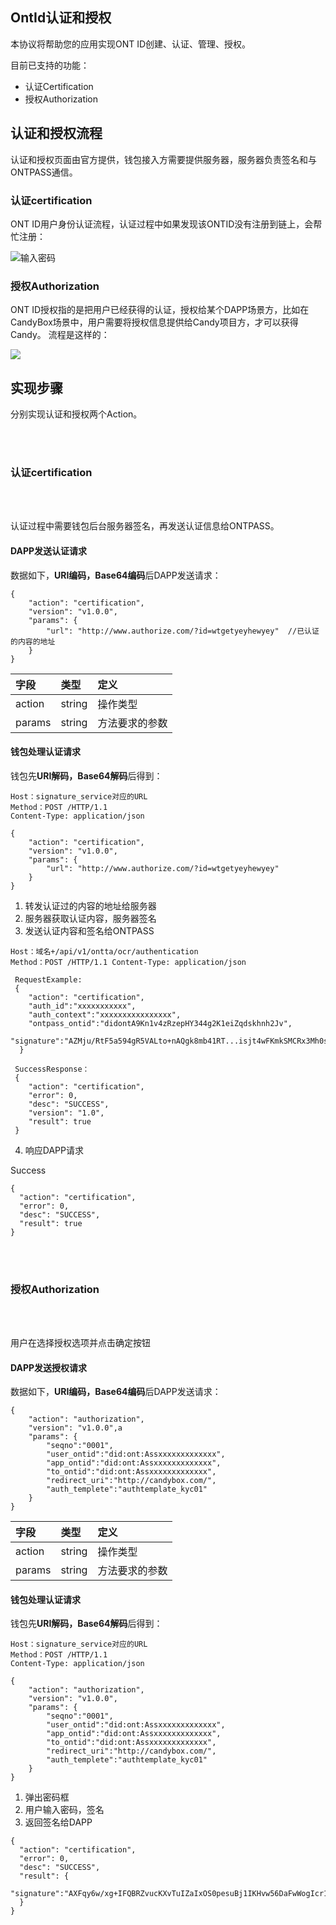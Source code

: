 ## OntId认证和授权

本协议将帮助您的应用实现ONT ID创建、认证、管理、授权。

目前已支持的功能：
* 认证Certification
* 授权Authorization

## 认证和授权流程

认证和授权页面由官方提供，钱包接入方需要提供服务器，服务器负责签名和与ONTPASS通信。

### 认证certification

ONT ID用户身份认证流程，认证过程中如果发现该ONTID没有注册到链上，会帮忙注册：

![输入密码](https://raw.githubusercontent.com/ontio/documentation/master/pro-website-docs/assets/ui-register.jpg) 

### 授权Authorization

ONT ID授权指的是把用户已经获得的认证，授权给某个DAPP场景方，比如在CandyBox场景中，用户需要将授权信息提供给Candy项目方，才可以获得Candy。 流程是这样的：

![](https://raw.githubusercontent.com/ontio/documentation/master/pro-website-docs/assets/auth.png)

## 实现步骤

分别实现认证和授权两个Action。

<br><br>
### 认证certification
<br><br>

认证过程中需要钱包后台服务器签名，再发送认证信息给ONTPASS。

#### DAPP发送认证请求

数据如下，**URI编码，Base64编码**后DAPP发送请求：
```
{
	"action": "certification",
	"version": "v1.0.0",
	"params": {
	    "url": "http://www.authorize.com/?id=wtgetyeyhewyey"  //已认证的内容的地址
	}
}
```

|字段|类型|定义|
| :---| :---| :---|
| action | string | 操作类型|
| params | string | 方法要求的参数 |


#### 钱包处理认证请求

钱包先**URI解码，Base64解码**后得到：


```
Host：signature_service对应的URL
Method：POST /HTTP/1.1
Content-Type: application/json

{
	"action": "certification",
	"version": "v1.0.0",
	"params": {
	    "url": "http://www.authorize.com/?id=wtgetyeyhewyey"
	}
}
```
1. 转发认证过的内容的地址给服务器
2. 服务器获取认证内容，服务器签名
3. 发送认证内容和签名给ONTPASS

```
Host：域名+/api/v1/ontta/ocr/authentication 
Method：POST /HTTP/1.1 Content-Type: application/json 

 RequestExample: 
 { 
    "action": "certification", 
    "auth_id":"xxxxxxxxxxx", 
    "auth_context":"xxxxxxxxxxxxxxxx", 
    "ontpass_ontid":"didontA9Kn1v4zRzepHY344g2K1eiZqdskhnh2Jv", 
    "signature":"AZMju/RtF5a594gR5VALto+nAQgk8mb41RT...isjt4wFKmkSMCRx3Mh0sk521jU5S4=" 
  } 
 
 SuccessResponse： 
 { 
    "action": "certification", 
    "error": 0, 
    "desc": "SUCCESS", 
    "version": "1.0", 
    "result": true 
 }
```


4. 响应DAPP请求

Success
```
{
  "action": "certification",
  "error": 0,
  "desc": "SUCCESS",
  "result": true
}
```


<br><br>

### 授权Authorization

<br><br>

用户在选择授权选项并点击确定按钮

#### DAPP发送授权请求

数据如下，**URI编码，Base64编码**后DAPP发送请求：
```
{
	"action": "authorization",
	"version": "v1.0.0",a
	"params": {
	    "seqno":"0001",
        "user_ontid":"did:ont:Assxxxxxxxxxxxxx",
        "app_ontid":"did:ont:Assxxxxxxxxxxxxx",
        "to_ontid":"did:ont:Assxxxxxxxxxxxxx",
        "redirect_uri":"http://candybox.com/",
        "auth_templete":"authtemplate_kyc01"
	}
}
```

|字段|类型|定义|
| :---| :---| :---|
| action | string | 操作类型|
| params | string | 方法要求的参数 |


#### 钱包处理认证请求

钱包先**URI解码，Base64解码**后得到：


```
Host：signature_service对应的URL
Method：POST /HTTP/1.1
Content-Type: application/json

{
	"action": "authorization",
	"version": "v1.0.0",
	"params": {
	    "seqno":"0001",
        "user_ontid":"did:ont:Assxxxxxxxxxxxxx",
        "app_ontid":"did:ont:Assxxxxxxxxxxxxx",
        "to_ontid":"did:ont:Assxxxxxxxxxxxxx",
        "redirect_uri":"http://candybox.com/",
        "auth_templete":"authtemplate_kyc01"
	}
}
```
1. 弹出密码框
2. 用户输入密码，签名
3. 返回签名给DAPP

```
{
  "action": "certification",
  "error": 0,
  "desc": "SUCCESS",
  "result": {
      "signature":"AXFqy6w/xg+IFQBRZvucKXvTuIZaIxOS0pesuBj1IKHvw56DaFwWogIcr1B9zQ13nUM0w5g30KHNNVCTo14lHF0="
  }
}
```